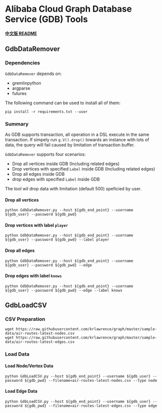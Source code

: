 # Alibaba Cloud Graph Database Service (GDB) Tools

[**中文版 README**](README.cn.md)

## GdbDataRemover

### Dependencies

`GdbDataRemover` depends on:
- gremlinpython
- argparse
- futures

The following command can be used to install all of them:
```shell
pip install -r requirements.txt --user
```

### Summary

As GDB supports transaction, all operation in a DSL execute in the same transaction. If simpely run `g.V().drop()` towards an instance with lots of data, the query will fail caused by limitation of transaction buffer.

`GdbDataRemover` supports four scenarios:

- Drop all vertices inside GDB (Including related edges)
- Drop vertices with specified `Label` inside GDB (Including related edges)
- Drop all edges inside GDB
- drop edges with specified `Label` inside GDB

The tool wil drop data with limitation (default 500) speficied by user.

#### Drop all vertices

```shell
python GdbDataRemover.py --host ${gdb_end_point} --username ${gdb_user} --password ${gdb_pwd}
```

#### Drop vertices with label `player`

```shell
python GdbDataRemover.py --host ${gdb_end_point} --username ${gdb_user} --password ${gdb_pwd} --label player
```

#### Drop all edges

```shell
python GdbDataRemover.py --host ${gdb_end_point} --username ${gdb_user} --password ${gdb_pwd} --edge
```

#### Drop edges with label `knows`

```shell
python GdbDataRemover.py --host ${gdb_end_point} --username ${gdb_user} --password ${gdb_pwd} --edge --label knows
```

## GdbLoadCSV

### CSV Preparation

```shell
wget https://raw.githubusercontent.com/krlawrence/graph/master/sample-data/air-routes-latest-nodes.csv
wget https://raw.githubusercontent.com/krlawrence/graph/master/sample-data/air-routes-latest-edges.csv
```

### Load Data

#### Load Node/Vertex Data

```shell
python GdbLoadCSV.py --host ${gdb_end_point} --username ${gdb_user} --password ${gdb_pwd} --filename=air-routes-latest-nodes.csv --type node
```

#### Load Edge Data

```shell
python GdbLoadCSV.py --host ${gdb_end_point} --username ${gdb_user} --password ${gdb_pwd} --filename=air-routes-latest-edges.csv --type edge
```
